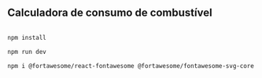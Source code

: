 ## Calculadora de consumo de combustível



```bash

npm install

npm run dev

npm i @fortawesome/react-fontawesome @fortawesome/fontawesome-svg-core @fortawesome/free-solid-svg-icons @fortawesome/free-regular-svg-icons @fortawesome/free-brands-svg-icons

```
